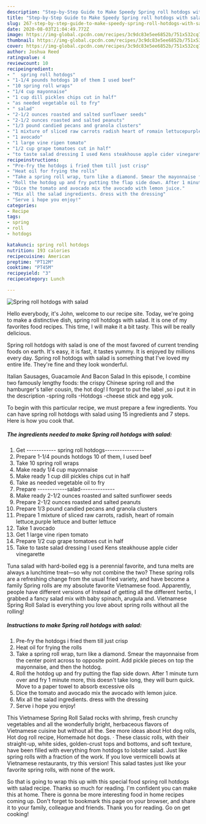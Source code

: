 ```yaml
---
description: "Step-by-Step Guide to Make Speedy Spring roll hotdogs with salad"
title: "Step-by-Step Guide to Make Speedy Spring roll hotdogs with salad"
slug: 267-step-by-step-guide-to-make-speedy-spring-roll-hotdogs-with-salad
date: 2020-08-03T21:04:49.772Z
image: https://img-global.cpcdn.com/recipes/3c9dc83e5ee6852b/751x532cq70/spring-roll-hotdogs-with-salad-recipe-main-photo.jpg
thumbnail: https://img-global.cpcdn.com/recipes/3c9dc83e5ee6852b/751x532cq70/spring-roll-hotdogs-with-salad-recipe-main-photo.jpg
cover: https://img-global.cpcdn.com/recipes/3c9dc83e5ee6852b/751x532cq70/spring-roll-hotdogs-with-salad-recipe-main-photo.jpg
author: Joshua Reed
ratingvalue: 4
reviewcount: 10
recipeingredient:
- "  spring roll hotdogs"
- "1-1/4 pounds hotdogs 10 of them I used beef"
- "10 spring roll wraps"
- "1/4 cup mayonnaise"
- "1 cup dill pickles chips cut in half"
- "as needed vegetable oil to fry"
- " salad"
- "2-1/2 ounces roasted and salted sunflower seeds"
- "2-1/2 ounces roasted and salted peanuts"
- "1/3 pound candied pecans and granola clusters"
- "1 mixture of sliced raw carrots radish heart of romain lettucepurple lettuce and butter lettuce"
- "1 avocado"
- "1 large vine ripen tomato"
- "1/2 cup grape tomatoes cut in half"
- "to taste salad dressing I used Kens steakhouse apple cider vinegarette"
recipeinstructions:
- "Pre-fry the hotdogs i fried them till just crisp"
- "Heat oil for frying the rolls"
- "Take a spring roll wrap, turn like a diamond. Smear the mayonnaise from the center point across to opposite point. Add pickle pieces on top the mayonnaise, and then the hotdog."
- "Roll the hotdog up and fry putting the flap side down. After 1 minute turn over and fry 1 minute more, this doesn&#39;t take long, they will burn quick. Move to a paper towel to absorb excessive oils"
- "Dice the tomato and avocado mix the avocado with lemon juice."
- "Mix all the salad ingredients. dress with the dressing"
- "Serve i hope you enjoy!"
categories:
- Recipe
tags:
- spring
- roll
- hotdogs

katakunci: spring roll hotdogs 
nutrition: 193 calories
recipecuisine: American
preptime: "PT12M"
cooktime: "PT45M"
recipeyield: "3"
recipecategory: Lunch

---
```



![Spring roll hotdogs with salad](https://img-global.cpcdn.com/recipes/3c9dc83e5ee6852b/751x532cq70/spring-roll-hotdogs-with-salad-recipe-main-photo.jpg)

Hello everybody, it's John, welcome to our recipe site. Today, we're going to make a distinctive dish, spring roll hotdogs with salad. It is one of my favorites food recipes. This time, I will make it a bit tasty. This will be really delicious.

Spring roll hotdogs with salad is one of the most favored of current trending foods on earth. It's easy, it is fast, it tastes yummy. It is enjoyed by millions every day. Spring roll hotdogs with salad is something that I've loved my entire life. They're fine and they look wonderful.

Italian Sausages, Guacamole And Bacon Salad In this episode, I combine two famously lengthy foods: the crispy Chinese spring roll and the hamburger&#39;s taller cousin, the hot dog! I forgot to put the label ,so i put it in the description -spring rolls -Hotdogs -cheese stick and egg yolk.


To begin with this particular recipe, we must prepare a few ingredients. You can have spring roll hotdogs with salad using 15 ingredients and 7 steps. Here is how you cook that.

<!--inarticleads1-->

##### The ingredients needed to make Spring roll hotdogs with salad:

1. Get  ------------ spring roll hotdogs----------------
1. Prepare 1-1/4 pounds hotdogs 10 of them, I used beef
1. Take 10 spring roll wraps
1. Make ready 1/4 cup mayonnaise
1. Make ready 1 cup dill pickles chips cut in half
1. Take as needed vegetable oil to fry
1. Prepare  ------------salad--------------
1. Make ready 2-1/2 ounces roasted and salted sunflower seeds
1. Prepare 2-1/2 ounces roasted and salted peanuts
1. Prepare 1/3 pound candied pecans and granola clusters
1. Prepare 1 mixture of sliced raw carrots, radish, heart of romain lettuce,purple lettuce and butter lettuce
1. Take 1 avocado
1. Get 1 large vine ripen tomato
1. Prepare 1/2 cup grape tomatoes cut in half
1. Take to taste salad dressing I used Kens steakhouse apple cider vinegarette


Tuna salad with hard-boiled egg is a perennial favorite, and tuna melts are always a lunchtime treat—so why not combine the two? These spring rolls are a refreshing change from the usual fried variety, and have become a family Spring rolls are my absolute favorite Vietnamese food. Apparently, people have different versions of Instead of getting all the different herbs, I grabbed a fancy salad mix with baby spinach, arugula and. Vietnamese Spring Roll Salad is everything you love about spring rolls without all the rolling! 

<!--inarticleads2-->

##### Instructions to make Spring roll hotdogs with salad:

1. Pre-fry the hotdogs i fried them till just crisp
1. Heat oil for frying the rolls
1. Take a spring roll wrap, turn like a diamond. Smear the mayonnaise from the center point across to opposite point. Add pickle pieces on top the mayonnaise, and then the hotdog.
1. Roll the hotdog up and fry putting the flap side down. After 1 minute turn over and fry 1 minute more, this doesn&#39;t take long, they will burn quick. Move to a paper towel to absorb excessive oils
1. Dice the tomato and avocado mix the avocado with lemon juice.
1. Mix all the salad ingredients. dress with the dressing
1. Serve i hope you enjoy!


This Vietnamese Spring Roll Salad rocks with shrimp, fresh crunchy vegetables and all the wonderfully bright, herbaceous flavors of Vietnamese cuisine but without all the. See more ideas about Hot dog rolls, Hot dog roll recipe, Homemade hot dogs. · These classic rolls, with their straight-up, white sides, golden-crust tops and bottoms, and soft texture, have been filled with everything from hotdogs to lobster salad. Just like spring rolls with a fraction of the work. If you love vermicelli bowls at Vietnamese restaurants, try this version! This salad tastes just like your favorite spring rolls, with none of the work. 

So that is going to wrap this up with this special food spring roll hotdogs with salad recipe. Thanks so much for reading. I'm confident you can make this at home. There is gonna be more interesting food in home recipes coming up. Don't forget to bookmark this page on your browser, and share it to your family, colleague and friends. Thank you for reading. Go on get cooking!
